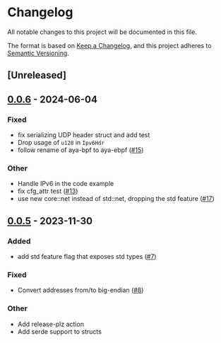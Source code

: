 # Changelog
All notable changes to this project will be documented in this file.

The format is based on [Keep a Changelog](https://keepachangelog.com/en/1.0.0/),
and this project adheres to [Semantic Versioning](https://semver.org/spec/v2.0.0.html).

## [Unreleased]

## [0.0.6](https://github.com/vadorovsky/network-types/compare/v0.0.5...v0.0.6) - 2024-06-04

### Fixed
- fix serializing UDP header struct and add test
- Drop usage of `u128` in `Ipv6Hdr`
- follow rename of aya-bpf to aya-ebpf ([#15](https://github.com/vadorovsky/network-types/pull/15))

### Other
- Handle IPv6 in the code example
- fix cfg_attr test ([#13](https://github.com/vadorovsky/network-types/pull/13))
- use new core::net instead of std::net, dropping the std feature ([#17](https://github.com/vadorovsky/network-types/pull/17))

## [0.0.5](https://github.com/vadorovsky/network-types/compare/v0.0.4...v0.0.5) - 2023-11-30

### Added
- add std feature flag that exposes std types ([#7](https://github.com/vadorovsky/network-types/pull/7))

### Fixed
- Convert addresses from/to big-endian ([#8](https://github.com/vadorovsky/network-types/pull/8))

### Other
- Add release-plz action
- Add serde support to structs
